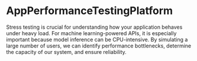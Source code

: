 # AppPerformanceTestingPlatform
Stress testing is crucial for understanding how your application behaves under heavy load. For machine learning-powered APIs, it is especially important because model inference can be CPU-intensive. By simulating a large number of users, we can identify performance bottlenecks, determine the capacity of our system, and ensure reliability.

